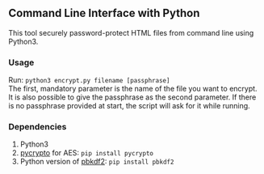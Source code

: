 ## Command Line Interface with Python ##
This tool securely password-protect HTML files from command line using Python3.

### Usage ###
Run: `python3 encrypt.py filename [passphrase]`  
The first, mandatory parameter is the name of the file you want to encrypt.
It is also possible to give the passphrase as the second parameter. If there is
no passphrase provided at start, the script will ask for it while running.

### Dependencies ###
1) Python3
2) [pycrypto](https://pypi.org/project/pycrypto/) for AES: `pip install pycrypto`
3) Python version of [pbkdf2](https://pypi.org/project/pbkdf2/): `pip install pbkdf2`
